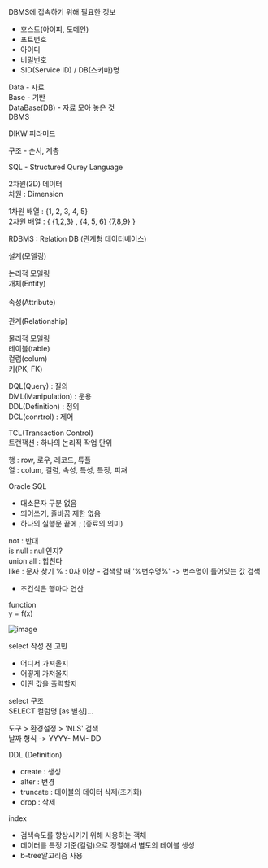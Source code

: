 DBMS에 접속하기 위해 필요한 정보 <br>
- 호스트(아이피, 도메인) <br>
- 포트번호 <br>
- 아이디 <br>
- 비밀번호 <br>
- SID(Service ID) / DB(스키마)명 <br>

Data - 자료 <br>
Base - 기반 <br>
DataBase(DB) - 자료 모아 놓은 것 <br>
DBMS <br>

DIKW 피라미드 <br>

구조 - 순서, 계층 <br>

SQL - Structured Qurey Language <br>

2차원(2D) 데이터 <br>
차원 : Dimension <br>

1차원 배열 : {1, 2, 3, 4, 5} <br>
2차원 배열 : { {1,2,3} , {4, 5, 6} {7,8,9} } <br>

RDBMS : Relation DB (관계형 데이터베이스) <br>

설계(모델링) <br>

논리적 모델링 <br>
개체(Entity) <br>               
속성(Attribute) <br>     
관계(Relationship) <br> 

물리적 모델링 <br>
테이블(table) <br>
컬럼(colum) <br>
키(PK, FK) <br>

DQL(Query) : 질의 <br>
DML(Manipulation) : 운용 <br>
DDL(Definition) : 정의 <br>
DCL(conrtrol) : 제어 <br>

TCL(Transaction Control) <br>
트랜잭션 : 하나의 논리적 작업 단위 <br>

행 : row, 로우, 레코드, 튜플 <br>
열 : colum, 컬럼, 속성, 특성, 특징, 피쳐 <br>

Oracle SQL <br>
- 대소문자 구분 없음 <br>
- 띄어쓰기, 줄바꿈 제한 없음 <br>
- 하나의 실행문 끝에 ; (종료의 의미) <br>

not : 반대 <br>
is null : null인지? <br>
union all : 합친다 <br>
like : 문자 찾기 % : 0자 이상 - 검색할 때 '%변수명%' -> 변수명이 들어있는 값 검색 <br>
* 조건식은 행마다 연산 <br>

function <br>
y = f(x) <br>

![image](https://github.com/user-attachments/assets/7e53e6d5-4684-4a2e-995f-5708d374109a)

select 작성 전 고민 <br>
- 어디서 가져올지 <br>
- 어떻게 가져올지 <br>
- 어떤 값을 출력할지 <br>

select 구조 <br>
SELECT 컬럼명 [as 별칭]... <br>

도구 > 환경설정 > 'NLS' 검색 <br>
날짜 형식 -> YYYY- MM- DD <br>

DDL (Definition) <br>
- create : 생성 <br>
- alter : 변경 <br>
- truncate : 테이블의 데이터 삭제(초기화) <br>
- drop : 삭제 <br>

index <br>
- 검색속도를 향상시키기 위해 사용하는 객체 <br>
- 데이터를 특정 기준(컬럼)으로 정렬해서 별도의 테이블 생성 <br>
- b-tree알고리즘 사용 <br>

